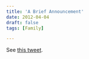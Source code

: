 ```yaml
---
title: 'A Brief Announcement'
date: 2012-04-04
draft: false
tags: [Family]

---
```


See [this tweet](https://twitter.com/iChris/statuses/187706198001332224).